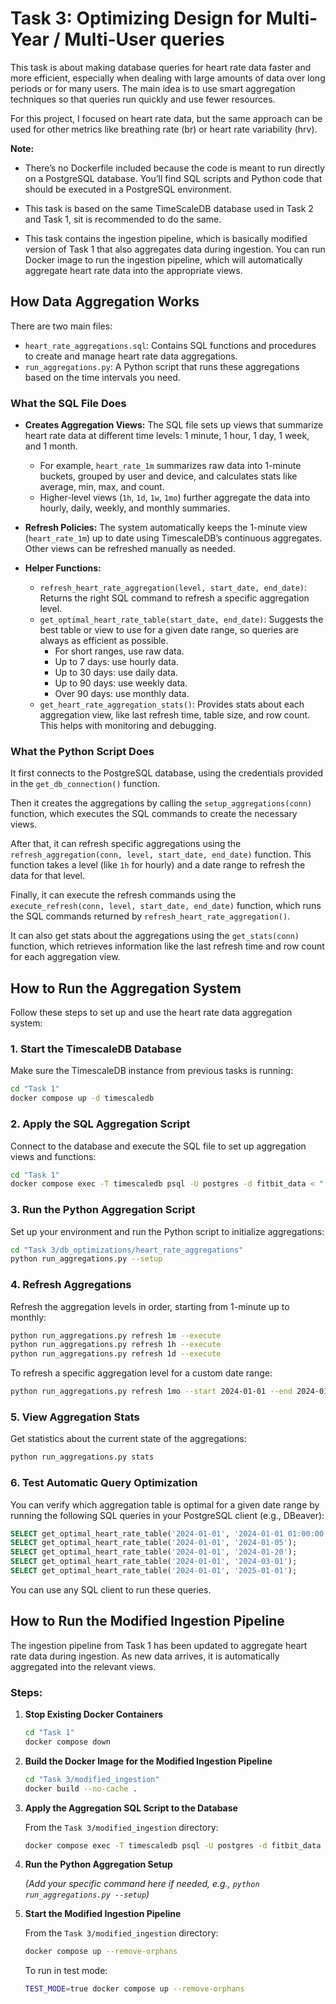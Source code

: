 # Task 3: Optimizing Design for Multi-Year / Multi-User queries

This task is about making database queries for heart rate data faster and more efficient, especially when dealing with large amounts of data over long periods or for many users. The main idea is to use smart aggregation techniques so that queries run quickly and use fewer resources.

For this project, I focused on heart rate data, but the same approach can be used for other metrics like breathing rate (br) or heart rate variability (hrv).

**Note:** 
- There’s no Dockerfile included because the code is meant to run directly on a PostgreSQL database. You’ll find SQL scripts and Python code that should be executed in a PostgreSQL environment.

- This task is based on the same TimeScaleDB database used in Task 2 and Task 1, sit is recommended to do the same.

- This task contains the ingestion pipeline, which is basically modified version of Task 1 that also aggregates data during ingestion. You can run Docker image to run the ingestion pipeline, which will automatically aggregate heart rate data into the appropriate views.

## How Data Aggregation Works

There are two main files:
- `heart_rate_aggregations.sql`: Contains SQL functions and procedures to create and manage heart rate data aggregations.
- `run_aggregations.py`: A Python script that runs these aggregations based on the time intervals you need.

### What the SQL File Does

- **Creates Aggregation Views:** The SQL file sets up views that summarize heart rate data at different time levels: 1 minute, 1 hour, 1 day, 1 week, and 1 month.
    - For example, `heart_rate_1m` summarizes raw data into 1-minute buckets, grouped by user and device, and calculates stats like average, min, max, and count.
    - Higher-level views (`1h`, `1d`, `1w`, `1mo`) further aggregate the data into hourly, daily, weekly, and monthly summaries.

- **Refresh Policies:** The system automatically keeps the 1-minute view (`heart_rate_1m`) up to date using TimescaleDB’s continuous aggregates. Other views can be refreshed manually as needed.

- **Helper Functions:**
    - `refresh_heart_rate_aggregation(level, start_date, end_date)`: Returns the right SQL command to refresh a specific aggregation level.
    - `get_optimal_heart_rate_table(start_date, end_date)`: Suggests the best table or view to use for a given date range, so queries are always as efficient as possible.
        - For short ranges, use raw data.
        - Up to 7 days: use hourly data.
        - Up to 30 days: use daily data.
        - Up to 90 days: use weekly data.
        - Over 90 days: use monthly data.
    - `get_heart_rate_aggregation_stats()`: Provides stats about each aggregation view, like last refresh time, table size, and row count. This helps with monitoring and debugging.

### What the Python Script Does
It first connects to the PostgreSQL database, using the credentials provided in the `get_db_connection()` function. 

Then it creates the aggregations by calling the `setup_aggregations(conn)` function, which executes the SQL commands to create the necessary views.

After that, it can refresh specific aggregations using the `refresh_aggregation(conn, level, start_date, end_date)` function. This function takes a level (like `1h` for hourly) and a date range to refresh the data for that level.

Finally, it can execute the refresh commands using the `execute_refresh(conn, level, start_date, end_date)` function, which runs the SQL commands returned by `refresh_heart_rate_aggregation()`.

It can also get stats about the aggregations using the `get_stats(conn)` function, which retrieves information like the last refresh time and row count for each aggregation view.

## How to Run the Aggregation System

Follow these steps to set up and use the heart rate data aggregation system:

### 1. Start the TimescaleDB Database

Make sure the TimescaleDB instance from previous tasks is running:

```bash
cd "Task 1"
docker compose up -d timescaledb
```

### 2. Apply the SQL Aggregation Script

Connect to the database and execute the SQL file to set up aggregation views and functions:

```bash
cd "Task 1"
docker compose exec -T timescaledb psql -U postgres -d fitbit_data < "../Task 3/db_optimizations/heart_rate_aggregations/heart_rate_aggregations.sql"
```

### 3. Run the Python Aggregation Script

Set up your environment and run the Python script to initialize aggregations:

```bash
cd "Task 3/db_optimizations/heart_rate_aggregations"
python run_aggregations.py --setup
```

### 4. Refresh Aggregations

Refresh the aggregation levels in order, starting from 1-minute up to monthly:

```bash
python run_aggregations.py refresh 1m --execute
python run_aggregations.py refresh 1h --execute
python run_aggregations.py refresh 1d --execute
```

To refresh a specific aggregation level for a custom date range:

```bash
python run_aggregations.py refresh 1mo --start 2024-01-01 --end 2024-01-22 --execute
```

### 5. View Aggregation Stats

Get statistics about the current state of the aggregations:

```bash
python run_aggregations.py stats
```

### 6. Test Automatic Query Optimization

You can verify which aggregation table is optimal for a given date range by running the following SQL queries in your PostgreSQL client (e.g., DBeaver):

```sql
SELECT get_optimal_heart_rate_table('2024-01-01', '2024-01-01 01:00:00');  -- Returns 'heart_rate'
SELECT get_optimal_heart_rate_table('2024-01-01', '2024-01-05');           -- Returns 'heart_rate_1h'
SELECT get_optimal_heart_rate_table('2024-01-01', '2024-01-20');           -- Returns 'heart_rate_1d'
SELECT get_optimal_heart_rate_table('2024-01-01', '2024-03-01');           -- Returns 'heart_rate_1w'
SELECT get_optimal_heart_rate_table('2024-01-01', '2025-01-01');           -- Returns 'heart_rate_1mo'
```

You can use any SQL client to run these queries.

## How to Run the Modified Ingestion Pipeline

The ingestion pipeline from Task 1 has been updated to aggregate heart rate data during ingestion. As new data arrives, it is automatically aggregated into the relevant views.

### Steps:

1. **Stop Existing Docker Containers**

    ```bash
    cd "Task 1"
    docker compose down
    ```

2. **Build the Docker Image for the Modified Ingestion Pipeline**

    ```bash
    cd "Task 3/modified_ingestion"
    docker build --no-cache .
    ```

3. **Apply the Aggregation SQL Script to the Database**

    From the `Task 3/modified_ingestion` directory:

    ```bash
    docker compose exec -T timescaledb psql -U postgres -d fitbit_data < "../db_optimizations/heart_rate_aggregations/heart_rate_aggregations.sql"
    ```

4. **Run the Python Aggregation Setup**

    *(Add your specific command here if needed, e.g., `python run_aggregations.py --setup`)*

5. **Start the Modified Ingestion Pipeline**

    From the `Task 3/modified_ingestion` directory:

    ```bash
    docker compose up --remove-orphans
    ```

    To run in test mode:

    ```bash
    TEST_MODE=true docker compose up --remove-orphans
    ```
